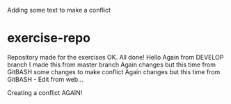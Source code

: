 Adding some text to make a conflict
# exercise-repo
Repository made for the exercises
OK. All done!
Hello Again from DEVELOP branch
I made this from master branch
Again changes but this time from GitBASH
some changes to make conflict
Again changes but this time from GitBASH - Edit from web...

Creating a conflict AGAIN!